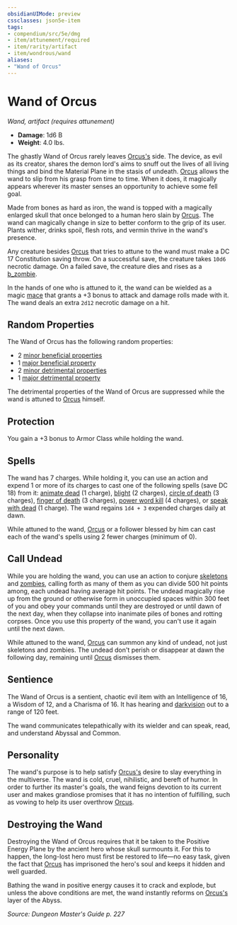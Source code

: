 ```yaml
---
obsidianUIMode: preview
cssclasses: json5e-item
tags:
- compendium/src/5e/dmg
- item/attunement/required
- item/rarity/artifact
- item/wondrous/wand
aliases: 
- "Wand of Orcus"
---
```

# Wand of Orcus
*Wand, artifact (requires attunement)*  

- **Damage**: 1d6 B
- **Weight**: 4.0 lbs.

The ghastly Wand of Orcus rarely leaves [Orcus's](2.%20GM%20Tools/5eTools%20Compendium%20&%20Rules/z_compendium/bestiary/npc/b_orcus-mpmm.md) side. The device, as evil as its creator, shares the demon lord's aims to snuff out the lives of all living things and bind the Material Plane in the stasis of undeath. [Orcus](2.%20GM%20Tools/5eTools%20Compendium%20&%20Rules/z_compendium/bestiary/npc/b_orcus-mpmm.md) allows the wand to slip from his grasp from time to time. When it does, it magically appears wherever its master senses an opportunity to achieve some fell goal.

Made from bones as hard as iron, the wand is topped with a magically enlarged skull that once belonged to a human hero slain by [Orcus](2.%20GM%20Tools/5eTools%20Compendium%20&%20Rules/z_compendium/bestiary/npc/b_orcus-mpmm.md). The wand can magically change in size to better conform to the grip of its user. Plants wither, drinks spoil, flesh rots, and vermin thrive in the wand's presence.

Any creature besides [Orcus](2.%20GM%20Tools/5eTools%20Compendium%20&%20Rules/z_compendium/bestiary/npc/b_orcus-mpmm.md) that tries to attune to the wand must make a DC 17 Constitution saving throw. On a successful save, the creature takes `10d6` necrotic damage. On a failed save, the creature dies and rises as a [b_zombie](b_zombie.md).

In the hands of one who is attuned to it, the wand can be wielded as a magic [mace](mace.md) that grants a +3 bonus to attack and damage rolls made with it. The wand deals an extra `2d12` necrotic damage on a hit.

## Random Properties

The Wand of Orcus has the following random properties:

- 2 [minor beneficial properties](artifact-properties-minor-beneficial-properties.md)  
- 1 [major beneficial property](artifact-properties-major-beneficial-properties.md)  
- 2 [minor detrimental properties](artifact-properties-minor-detrimental-properties.md)  
- 1 [major detrimental property](artifact-properties-major-detrimental-properties.md)  

The detrimental properties of the Wand of Orcus are suppressed while the wand is attuned to [Orcus](2.%20GM%20Tools/5eTools%20Compendium%20&%20Rules/z_compendium/bestiary/npc/b_orcus-mpmm.md) himself.

## Protection

You gain a +3 bonus to Armor Class while holding the wand.

## Spells

The wand has 7 charges. While holding it, you can use an action and expend 1 or more of its charges to cast one of the following spells (save DC 18) from it: [animate dead](animate-dead.md) (1 charge), [blight](blight.md) (2 charges), [circle of death](circle-of-death.md) (3 charges), [finger of death](finger-of-death.md) (3 charges), [power word kill](power-word-kill.md) (4 charges), or [speak with dead](speak-with-dead.md) (1 charge). The wand regains `1d4 + 3` expended charges daily at dawn.

While attuned to the wand, [Orcus](2.%20GM%20Tools/5eTools%20Compendium%20&%20Rules/z_compendium/bestiary/npc/b_orcus-mpmm.md) or a follower blessed by him can cast each of the wand's spells using 2 fewer charges (minimum of 0).

## Call Undead

While you are holding the wand, you can use an action to conjure [skeletons](b_skeleton.md) and [zombies](b_zombie.md), calling forth as many of them as you can divide 500 hit points among, each undead having average hit points. The undead magically rise up from the ground or otherwise form in unoccupied spaces within 300 feet of you and obey your commands until they are destroyed or until dawn of the next day, when they collapse into inanimate piles of bones and rotting corpses. Once you use this property of the wand, you can't use it again until the next dawn.

While attuned to the wand, [Orcus](2.%20GM%20Tools/5eTools%20Compendium%20&%20Rules/z_compendium/bestiary/npc/b_orcus-mpmm.md) can summon any kind of undead, not just skeletons and zombies. The undead don't perish or disappear at dawn the following day, remaining until [Orcus](2.%20GM%20Tools/5eTools%20Compendium%20&%20Rules/z_compendium/bestiary/npc/b_orcus-mpmm.md) dismisses them.

## Sentience

The Wand of Orcus is a sentient, chaotic evil item with an Intelligence of 16, a Wisdom of 12, and a Charisma of 16. It has hearing and [darkvision](_senses.md#darkvision) out to a range of 120 feet.

The wand communicates telepathically with its wielder and can speak, read, and understand Abyssal and Common.

## Personality

The wand's purpose is to help satisfy [Orcus's](2.%20GM%20Tools/5eTools%20Compendium%20&%20Rules/z_compendium/bestiary/npc/b_orcus-mpmm.md) desire to slay everything in the multiverse. The wand is cold, cruel, nihilistic, and bereft of humor. In order to further its master's goals, the wand feigns devotion to its current user and makes grandiose promises that it has no intention of fulfilling, such as vowing to help its user overthrow [Orcus](2.%20GM%20Tools/5eTools%20Compendium%20&%20Rules/z_compendium/bestiary/npc/b_orcus-mpmm.md).

## Destroying the Wand

Destroying the Wand of Orcus requires that it be taken to the Positive Energy Plane by the ancient hero whose skull surmounts it. For this to happen, the long-lost hero must first be restored to life—no easy task, given the fact that [Orcus](2.%20GM%20Tools/5eTools%20Compendium%20&%20Rules/z_compendium/bestiary/npc/b_orcus-mpmm.md) has imprisoned the hero's soul and keeps it hidden and well guarded.

Bathing the wand in positive energy causes it to crack and explode, but unless the above conditions are met, the wand instantly reforms on [Orcus's](2.%20GM%20Tools/5eTools%20Compendium%20&%20Rules/z_compendium/bestiary/npc/b_orcus-mpmm.md) layer of the Abyss.

*Source: Dungeon Master's Guide p. 227*